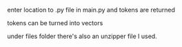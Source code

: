 enter location to .py file in main.py and tokens are returned

tokens can be turned into vectors

under files folder there's also an unzipper file I used.
